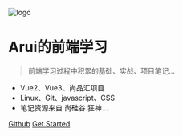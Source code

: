 ![logo](https://docsify.js.org/_media/icon.svg)

# Arui的前端学习

> 前端学习过程中积累的基础、实战、项目笔记...
- Vue2、Vue3、尚品汇项目
- Linux、Git、javascript、CSS
- 笔记资源来自  尚硅谷 狂神....


[Github](https://github.com/Ahuan11/myBlog)
[Get Started](README.md)

